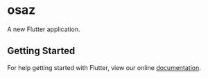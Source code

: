 # osaz

A new Flutter application.

## Getting Started

For help getting started with Flutter, view our online
[documentation](https://flutter.io/).

